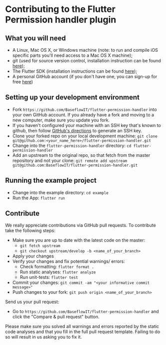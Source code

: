 Contributing to the Flutter Permission handler plugin
=============================================

What you will need
------------------

 * A Linux, Mac OS X, or Windows machine (note: to run and compile iOS specific parts you'll need access to a Mac OS X machine);
 * git (used for source version control, installation instruction can be found [here](https://git-scm.com/));
 * The Flutter SDK (installation instructions can be found [here](https://flutter.io/get-started/install/));
 * A personal GitHub account (if you don't have one, you can sign-up for free [here](https://github.com/))

Setting up your development environment
---------------------------------------

 * Fork `https://github.com/BaseflowIT/flutter-permission-handler` into your own GitHub account. If you already have a fork and moving to a new computer, make sure you update you fork.
 * If you haven't configured your machine with an SSH key that's known to github, then
   follow [GitHub's directions](https://help.github.com/articles/generating-ssh-keys/)
   to generate an SSH key.
 * Clone your forked repo on your local development machine: `git clone git@github.com:<your_name_here>/flutter-permission-handler.git`
 * Change into the `flutter-permission-handler` directory: `cd flutter-permission-handler`
 * Add an upstream to the original repo, so that fetch from the master repository and not your clone: `git remote add upstream git@github.com:BaseflowIT/flutter-permission-handler.git`

Running the example project
---------------------------

 * Change into the example directory: `cd example`
 * Run the App: `flutter run`

Contribute
----------

We really appreciate contributions via GitHub pull requests. To contribute take the following steps:

 * Make sure you are up to date with the latest code on the master: 
   * `git fetch upstream`
   * `git checkout upstream/develop -b <name_of_your_branch>`
 * Apply your changes
 * Verify your changes and fix potential warnings/ errors:
   * Check formatting: `flutter format .`
   * Run static analyses: `flutter analyze`
   * Run unit-tests: `flutter test`
 * Commit your changes: `git commit -am "<your informative commit message>"`
 * Push changes to your fork: `git push origin <name_of_your_branch>`

Send us your pull request:

 * Go to `https://github.com/BaseflowIT/flutter-permission-handler` and click the "Compare & pull request" button.

 Please make sure you solved all warnings and errors reported by the static code analyses and that you fill in the full pull request template. Failing to do so will result in us asking you to fix it.
